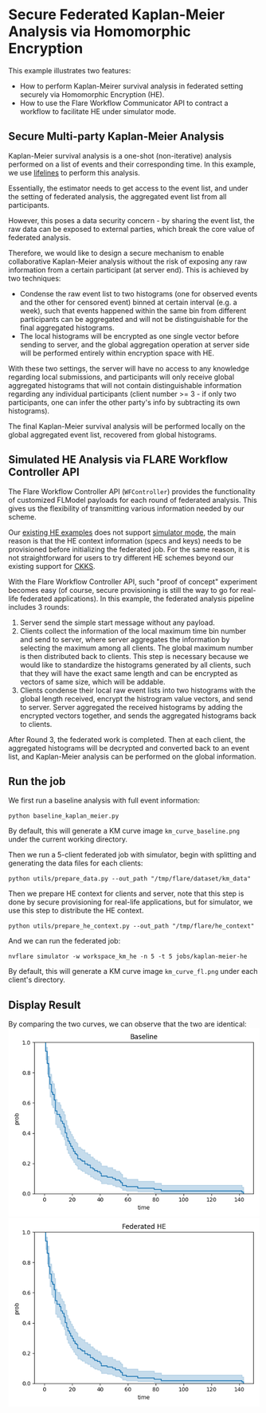 # Secure Federated Kaplan-Meier Analysis via Homomorphic Encryption

This example illustrates two features:
* How to perform Kaplan-Meirer survival analysis in federated setting securely via Homomorphic Encryption (HE).
* How to use the Flare Workflow Communicator API to contract a workflow to facilitate HE under simulator mode.  

## Secure Multi-party Kaplan-Meier Analysis
Kaplan-Meier survival analysis is a one-shot (non-iterative) analysis performed on a list of events and their corresponding time. In this example, we use [lifelines](https://zenodo.org/records/10456828) to perform this analysis. 

Essentially, the estimator needs to get access to the event list, and under the setting of federated analysis, the aggregated event list from all participants.

However, this poses a data security concern - by sharing the event list, the raw data can be exposed to external parties, which break the core value of federated analysis.

Therefore, we would like to design a secure mechanism to enable collaborative Kaplan-Meier analysis without the risk of exposing any raw information from a certain participant (at server end). This is achieved by two techniques:

- Condense the raw event list to two histograms (one for observed events and the other for censored event) binned at certain interval (e.g. a week), such that events happened within the same bin from different participants can be aggregated and will not be distinguishable for the final aggregated histograms.
- The local histograms will be encrypted as one single vector before sending to server, and the global aggregation operation at server side will be performed entirely within encryption space with HE. 

With these two settings, the server will have no access to any knowledge regarding local submissions, and participants will only receive global aggregated histograms that will not contain distinguishable information regarding any individual participants (client number >= 3 - if only two participants, one can infer the other party's info by subtracting its own histograms).

The final Kaplan-Meier survival analysis will be performed locally on the global aggregated event list, recovered from global histograms.


## Simulated HE Analysis via FLARE Workflow Controller API

The Flare Workflow Controller API (`WFController`) provides the functionality of customized FLModel payloads for each round of federated analysis. This gives us the flexibility of transmitting various information needed by our scheme.

Our [existing HE examples](https://github.com/NVIDIA/NVFlare/tree/main/examples/advanced/cifar10/cifar10-real-world) does not support [simulator mode](https://nvflare.readthedocs.io/en/main/getting_started.html), the main reason is that the HE context information (specs and keys) needs to be provisioned before initializing the federated job. For the same reason, it is not straightforward for users to try different HE schemes beyond our existing support for [CKKS](https://github.com/NVIDIA/NVFlare/blob/main/nvflare/app_opt/he/model_encryptor.py).

With the Flare Workflow Controller API, such "proof of concept" experiment becomes easy (of course, secure provisioning is still the way to go for real-life federated applications). In this example, the federated analysis pipeline includes 3 rounds:
1. Server send the simple start message without any payload. 
2. Clients collect the information of the local maximum time bin number and send to server, where server aggregates the information by selecting the maximum among all clients. The global maximum number is then distributed back to clients. This step is necessary because we would like to standardize the histograms generated by all clients, such that they will have the exact same length and can be encrypted as vectors of same size, which will be addable.
3. Clients condense their local raw event lists into two histograms with the global length received, encrypt the histrogram value vectors, and send to server. Server aggregated the received histograms by adding the encrypted vectors together, and sends the aggregated histograms back to clients.

After Round 3, the federated work is completed. Then at each client, the aggregated histograms will be decrypted and converted back to an event list, and Kaplan-Meier analysis can be performed on the global information.

## Run the job
We first run a baseline analysis with full event information:
```commandline
python baseline_kaplan_meier.py
```
By default, this will generate a KM curve image `km_curve_baseline.png` under the current working directory.

Then we run a 5-client federated job with simulator, begin with splitting and generating the data files for each clients:
```commandline
python utils/prepare_data.py --out_path "/tmp/flare/dataset/km_data"
```
Then we prepare HE context for clients and server, note that this step is done by secure provisioning for real-life applications, but for simulator, we use this step to distribute the HE context. 
```commandline
python utils/prepare_he_context.py --out_path "/tmp/flare/he_context"
```

And we can run the federated job:
```commandline
nvflare simulator -w workspace_km_he -n 5 -t 5 jobs/kaplan-meier-he
```
By default, this will generate a KM curve image `km_curve_fl.png` under each client's directory.

## Display Result

By comparing the two curves, we can observe that the two are identical:
![KM survival baseline](figs/km_curve_baseline.png)
![KM survival fl](figs/km_curve_fl.png)
